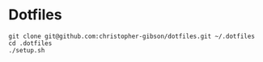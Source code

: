 # Dotfiles

```
git clone git@github.com:christopher-gibson/dotfiles.git ~/.dotfiles
cd .dotfiles
./setup.sh
```

